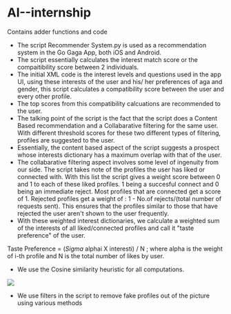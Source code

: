 # AI--internship
Contains adder functions and code 



* The script Recommender System.py is used as a recommendation system in the Go Gaga App, both iOS and Android.
* The script essentially calculates the interest match score or the compaitibility score between 2 individuals.
* The initial XML code is the interest levels and questions used in the app UI, using these interests of the user and his/ her preferences of aga and gender, this script
calculates a compatibility score between the user and every other profile.
* The top scores from this compatibility calcuations are recommended to the user.
* The talking point of the script is the fact that the script does a Content Based recommendation and a Collabarative filtering for the same user. With different threshold scores for these two different types of filtering, profiles are suggested to the user.
* Essentially, the content based aspect of the script suggests a prospect whose interests dictionary has a maximum overlap with that of the user.
* The collabarative filtering aspect involves some level of ingenuity from our side. The script takes note of the profiles the user has liked or connected with. With this list the script gives a weight score between 0 and 1 to each of these liked profiles. 1 being a succesful connect and 0 being an immediate reject. Most profiles that are connected get a score of 1. Rejected profiles get a weight of : 1 - No.of rejects/(total number of requests sent). This ensures that the profiles similar to those that have rejected the user aren't  shown to the user frequently. 
* With these weighted interest dictionaries, we calculate a weighted sum of the interests of all liked/connected profiles and call it "taste preference" of the user.

Taste Preference  = (*Sigma* alphai X interesti) / N
                            ; where alpha is the weight of i-th profile and N is the total number of likes by user.
                            
* We use the Cosine similarity heuristic for all computations.

<img src = "https://images.deepai.org/glossary-terms/cosine-similarity-4063640.jpg">

* We use filters in the script to remove fake profiles out of the picture using various methods
